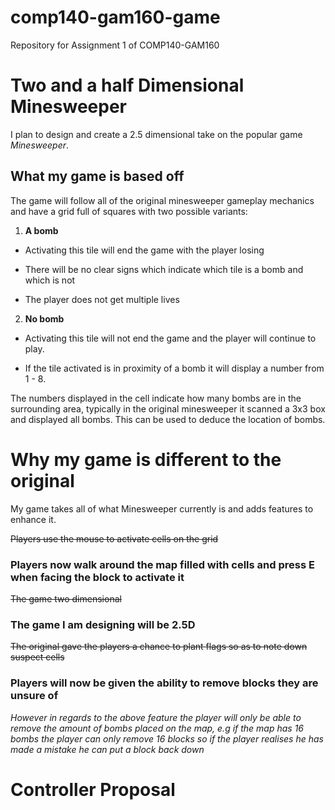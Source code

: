 # comp140-gam160-game
Repository for Assignment 1 of COMP140-GAM160

# Two and a half Dimensional Minesweeper
I plan to design and create a 2.5 dimensional take on the popular game _Minesweeper_.

## What my game is based off
The game will follow all of the original minesweeper gameplay mechanics and have a grid full of squares with two possible variants:

1. **A bomb** 

* Activating this tile will end the game with the player losing

* There will be no clear signs which indicate which tile is a bomb and which is not

* The player does not get multiple lives

2. **No bomb**

* Activating this tile will not end the game and the player will continue to play.

* If the tile activated is in proximity of a bomb it will display a number from 1 - 8.





The numbers displayed in the cell indicate how many bombs are in the surrounding area, typically in the original minesweeper it
scanned a 3x3 box and displayed all bombs. This can be used to deduce the location of bombs.





# Why my game is different to the original

My game takes all of what Minesweeper currently is and adds features to enhance it.

~~Players use the mouse to activate cells on the grid~~

### **Players now walk around the map filled with cells and press E when facing the block to activate it**




~~The game two dimensional~~

### **The game I am designing will be 2.5D**




~~The original gave the players a chance to plant flags so as to note down suspect cells~~

### **Players will now be given the ability to remove blocks they are unsure of**



_However in regards to the above feature the player will only be able to remove the amount of bombs placed on the map, e.g if
the map has 16 bombs the player can only remove 16 blocks so if the player realises he has made a mistake he can put a block back down_


# Controller Proposal
